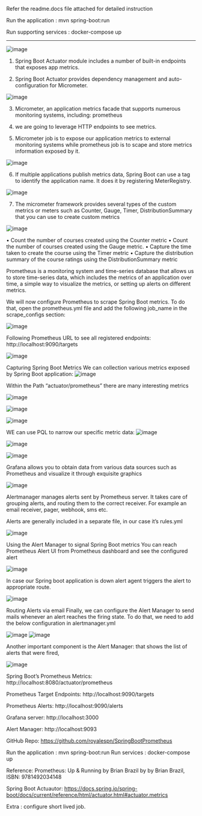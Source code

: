 Refer the readme.docs file attached for detailed instruction

Run the application : mvn spring-boot:run

Run supporting services : docker-compose up


------------------
![image](https://user-images.githubusercontent.com/17970459/157604730-3a264a2b-da15-40f9-a193-91015dac3848.png)

 


1. Spring Boot Actuator module includes a number of built-in endpoints that exposes app metrics. 

2. Spring Boot Actuator provides dependency management and auto-configuration for Micrometer.

 ![image](https://user-images.githubusercontent.com/17970459/157604949-f99bf3c3-b5ef-4dbd-854c-ce069770fb2a.png)


 3. Micrometer, an application metrics facade that supports numerous monitoring systems, including: prometheus

4. we are going to leverage HTTP endpoints to see metrics. 

5. Micrometer job is to expose our application metrics to external monitoring systems while prometheus job is to scape and store metrics information exposed by it.

![image](https://user-images.githubusercontent.com/17970459/157604979-d6ff800e-f47d-4e90-9c3b-0c7f2a659264.png)



6. If multiple applications publish metrics data, Spring Boot can use a tag to identify the application name. It does it by registering MeterRegistry.

 ![image](https://user-images.githubusercontent.com/17970459/157605003-7e484051-5bde-4383-bec4-1ddfaab98dc5.png)


7. The micrometer framework provides several types of the custom metrics or meters such as Counter, Gauge, Timer, DistributionSummary that you can use to create custom metrics

![image](https://user-images.githubusercontent.com/17970459/157605039-838ac5bd-5971-4b9c-8fe5-0837035c5c64.png)


• Count the number of courses created using the Counter metric
• Count the number of courses created using the Gauge metric. 
• Capture the time taken to create the course using the Timer metric
• Capture the distribution summary of the course ratings using the     DistributionSummary metric

 



Prometheus is a monitoring system and time-series database that allows us to store time-series data, which includes the metrics of an application over time, a simple way to visualize the metrics, or setting up alerts on different metrics.

We will now configure Prometheus to scrape Spring Boot metrics. To do that, open the prometheus.yml file and add the following job_name in the scrape_configs section:

 ![image](https://user-images.githubusercontent.com/17970459/157605113-086ddbce-c93e-47e6-8b05-b67517b2a576.png)




Following Prometheus URL to see all registered endpoints: http://localhost:9090/targets

![image](https://user-images.githubusercontent.com/17970459/157605155-e4ee1655-4c32-4c1a-bd89-85823075a7d6.png)

 

Capturing Spring Boot Metrics
We can collection various metrics exposed by Spring Boot application:
![image](https://user-images.githubusercontent.com/17970459/157605197-2c2aaa59-1aad-483a-9247-06983cd657dc.png)

 

Within the Path “actuator/prometheus” there are many interesting metrics

 ![image](https://user-images.githubusercontent.com/17970459/157605244-7b5ede9b-7d9c-40b6-9730-374078c047f5.png)

![image](https://user-images.githubusercontent.com/17970459/157605277-379925ab-6cf2-4bb7-a56c-668c7bdb917f.png)

![image](https://user-images.githubusercontent.com/17970459/157605299-0b71500f-ed0d-4427-ac41-6f56e19bc5be.png)






WE can use PQL to narrow our specific metric data: 
 ![image](https://user-images.githubusercontent.com/17970459/157605321-bf3dd71a-2932-46a5-a419-b1f07d2ccfa2.png)

![image](https://user-images.githubusercontent.com/17970459/157605348-c9cefd49-874b-4fdd-b9de-04b9e82dbc7a.png)

![image](https://user-images.githubusercontent.com/17970459/157605383-de986504-9dbb-4545-b756-62eccd16fabc.png)

 


 

Grafana allows you to obtain data from various data sources such as Prometheus and visualize it through exquisite graphics

 ![image](https://user-images.githubusercontent.com/17970459/157605407-faf05fa6-511a-4761-8b6d-f9f6bce50c59.png)

 




Alertmanager manages alerts sent by Prometheus server. It takes care of grouping alerts, and routing them to the correct receiver. For example an email receiver, pager, webhook, sms etc.

Alerts are generally included in a separate file, in our case it’s rules.yml

 ![image](https://user-images.githubusercontent.com/17970459/157605469-86531a99-c0be-40e4-a153-a74a3c983396.png)




Using the Alert Manager to signal Spring Boot metrics
You can reach Prometheus Alert UI from Prometheus dashboard and see the configured alert

![image](https://user-images.githubusercontent.com/17970459/157605526-cc7afa4e-dbcb-4d17-92ac-616ecd5e73e6.png)

 


In case our Spring boot application is down alert agent triggers the alert to appropriate route.

 ![image](https://user-images.githubusercontent.com/17970459/157605555-04df45b0-6b56-4423-ae67-1822b1faaf3b.png)




Routing Alerts via email
Finally, we can configure the Alert Manager to send mails whenever an alert reaches the firing state. To do that, we need to add the below configuration in alertmanager.yml
 
![image](https://user-images.githubusercontent.com/17970459/157605611-bb8f61cf-902e-42ef-8ab9-ebe17325a51c.png)
![image](https://user-images.githubusercontent.com/17970459/157605636-71ddfe73-57e5-4f80-80ff-d7f24708da4e.png)

 



Another important component is the Alert Manager: that shows the list of alerts that were fired,
 
![image](https://user-images.githubusercontent.com/17970459/157605655-cc3c11a0-8624-46d7-b37d-c2e173194e3b.png)



Spring Boot’s Prometheus Metrics: http://localhost:8080/actuator/prometheus

Prometheus Target Endpoints: http://localhost:9090/targets

Prometheus Alerts: http://localhost:9090/alerts

Grafana server: http://localhost:3000

Alert Manager: http://localhost:9093

GitHub Repo: https://github.com/royalespn/SpringBootPrometheus

Run the application : mvn spring-boot:run
Run services : docker-compose up
 

Reference: 
Prometheus: Up & Running by Brian Brazil by by Brian Brazil, ISBN: 9781492034148

Spring Boot Actuautor: https://docs.spring.io/spring-boot/docs/current/reference/html/actuator.html#actuator.metrics

Extra : configure short lived job.



